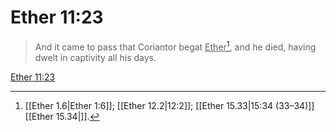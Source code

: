 # Ether 11:23

> And it came to pass that Coriantor begat <u>Ether</u>[^a], and he died, having dwelt in captivity all his days.

[Ether 11:23](https://www.churchofjesuschrist.org/study/scriptures/bofm/ether/11?lang=eng&id=p23#p23)


[^a]: [[Ether 1.6|Ether 1:6]]; [[Ether 12.2|12:2]]; [[Ether 15.33|15:34 (33–34)]][[Ether 15.34|]].  
